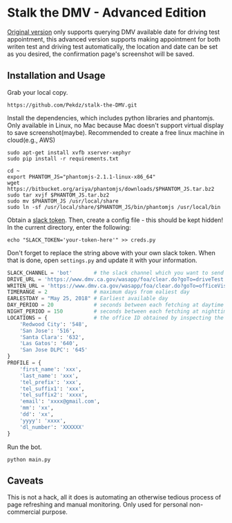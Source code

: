 # Stalk the DMV - Advanced Edition

[Original version](https://github.com/thisisandreeeee/stalk-the-DMV) only supports querying DMV available date for driving test appointment, this advanced version supports making appointment for both writen test and driving test automatically, the location and date can be set as you desired, the confirmation page's screenshot will be saved.

## Installation and Usage
Grab your local copy.
```
https://github.com/Pekdz/stalk-the-DMV.git
```
Install the dependencies, which includes python libraries and phantomjs.
Only available in Linux, no Mac because Mac doesn't support virtual display to save screenshot(maybe).
Recommended to create a free linux machine in cloud(e.g., AWS)
```
sudo apt-get install xvfb xserver-xephyr
sudo pip install -r requirements.txt

cd ~
export PHANTOM_JS="phantomjs-2.1.1-linux-x86_64"
wget https://bitbucket.org/ariya/phantomjs/downloads/$PHANTOM_JS.tar.bz2
sudo tar xvjf $PHANTOM_JS.tar.bz2
sudo mv $PHANTOM_JS /usr/local/share
sudo ln -sf /usr/local/share/$PHANTOM_JS/bin/phantomjs /usr/local/bin
```
Obtain a [slack token](https://api.slack.com/docs/oauth-test-tokens). Then, create a config file - this should be kept hidden! In the current directory, enter the following:
```
echo "SLACK_TOKEN='your-token-here'" >> creds.py
```
Don't forget to replace the string above with your own slack token. When that is done, open `settings.py` and update it with your information.
```python
SLACK_CHANNEL = 'bot'       # the slack channel which you want to send messages to
DRIVE_URL = 'https://www.dmv.ca.gov/wasapp/foa/clear.do?goTo=driveTest'                  # driving test
WRITEN_URL = 'https://www.dmv.ca.gov/wasapp/foa/clear.do?goTo=officeVisit&localeName=en' # writen test
TIMERANGE = 2               # maximum days from ealiest day
EARLESTDAY = "May 25, 2018" # Earliest available day
DAY_PERIOD = 20             # seconds between each fetching at daytime
NIGHT_PERIOD = 150          # seconds between each fetching at nighttime
LOCATIONS = {               # the office ID obtained by inspecting the xpath
    'Redwood City': '548',
    'San Jose': '516',
    'Santa Clara': '632',
    'Las Gatos': '640',
    'San Jose DLPC': '645'
}
PROFILE = {
    'first_name': 'xxx',
    'last_name': 'xxx',
    'tel_prefix': 'xxx',
    'tel_suffix1': 'xxx',
    'tel_suffix2': 'xxxx',
    'email': 'xxxx@gmail.com',
    'mm': 'xx',
    'dd': 'xx',
    'yyyy': 'xxxx',
    'dl_number': 'XXXXXX'
}
```
Run the bot.
```
python main.py
```

## Caveats
This is not a hack, all it does is automating an otherwise tedious process of page refreshing and manual monitoring. 
Only used for personal non-commercial purpose.
